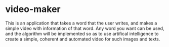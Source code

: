 # video-maker
 This is an application that takes a word that the user writes, and makes a simple video with information of that word. Any word you want can be used, and the algorithm will be implemented so as to use artifical intelligence to create a simple, coherent and automated video for such images and texts.
